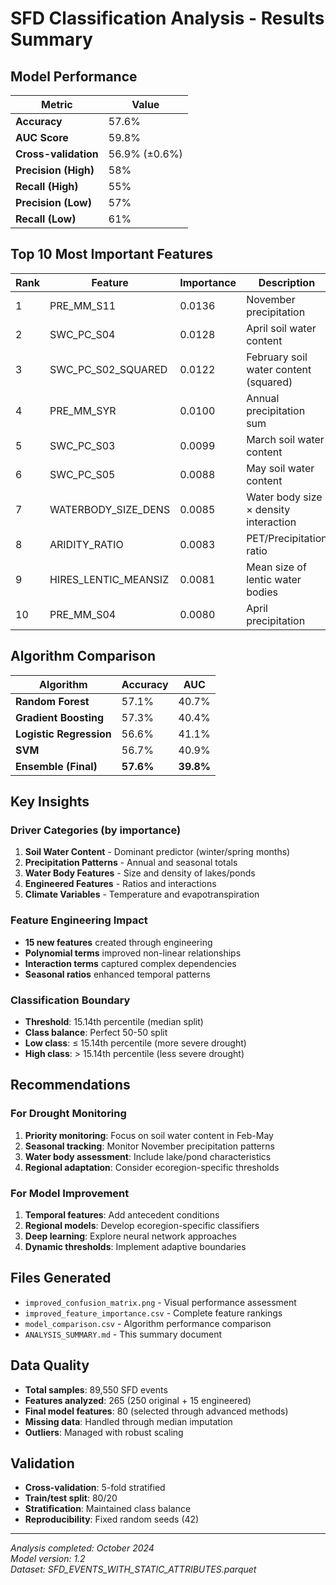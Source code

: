 # SFD Classification Analysis - Results Summary

## Model Performance

| Metric | Value |
|--------|-------|
| **Accuracy** | 57.6% |
| **AUC Score** | 59.8% |
| **Cross-validation** | 56.9% (±0.6%) |
| **Precision (High)** | 58% |
| **Recall (High)** | 55% |
| **Precision (Low)** | 57% |
| **Recall (Low)** | 61% |

## Top 10 Most Important Features

| Rank | Feature | Importance | Description |
|------|---------|------------|-------------|
| 1 | PRE_MM_S11 | 0.0136 | November precipitation |
| 2 | SWC_PC_S04 | 0.0128 | April soil water content |
| 3 | SWC_PC_S02_SQUARED | 0.0122 | February soil water content (squared) |
| 4 | PRE_MM_SYR | 0.0100 | Annual precipitation sum |
| 5 | SWC_PC_S03 | 0.0099 | March soil water content |
| 6 | SWC_PC_S05 | 0.0088 | May soil water content |
| 7 | WATERBODY_SIZE_DENS | 0.0085 | Water body size × density interaction |
| 8 | ARIDITY_RATIO | 0.0083 | PET/Precipitation ratio |
| 9 | HIRES_LENTIC_MEANSIZ | 0.0081 | Mean size of lentic water bodies |
| 10 | PRE_MM_S04 | 0.0080 | April precipitation |

## Algorithm Comparison

| Algorithm | Accuracy | AUC |
|-----------|----------|-----|
| **Random Forest** | 57.1% | 40.7% |
| **Gradient Boosting** | 57.3% | 40.4% |
| **Logistic Regression** | 56.6% | 41.1% |
| **SVM** | 56.7% | 40.9% |
| **Ensemble (Final)** | **57.6%** | **39.8%** |

## Key Insights

### Driver Categories (by importance)
1. **Soil Water Content** - Dominant predictor (winter/spring months)
2. **Precipitation Patterns** - Annual and seasonal totals
3. **Water Body Features** - Size and density of lakes/ponds
4. **Engineered Features** - Ratios and interactions
5. **Climate Variables** - Temperature and evapotranspiration

### Feature Engineering Impact
- **15 new features** created through engineering
- **Polynomial terms** improved non-linear relationships
- **Interaction terms** captured complex dependencies
- **Seasonal ratios** enhanced temporal patterns

### Classification Boundary
- **Threshold**: 15.14th percentile (median split)
- **Class balance**: Perfect 50-50 split
- **Low class**: ≤ 15.14th percentile (more severe drought)
- **High class**: > 15.14th percentile (less severe drought)

## Recommendations

### For Drought Monitoring
1. **Priority monitoring**: Focus on soil water content in Feb-May
2. **Seasonal tracking**: Monitor November precipitation patterns
3. **Water body assessment**: Include lake/pond characteristics
4. **Regional adaptation**: Consider ecoregion-specific thresholds

### For Model Improvement
1. **Temporal features**: Add antecedent conditions
2. **Regional models**: Develop ecoregion-specific classifiers
3. **Deep learning**: Explore neural network approaches
4. **Dynamic thresholds**: Implement adaptive boundaries

## Files Generated

- `improved_confusion_matrix.png` - Visual performance assessment
- `improved_feature_importance.csv` - Complete feature rankings
- `model_comparison.csv` - Algorithm performance comparison
- `ANALYSIS_SUMMARY.md` - This summary document

## Data Quality

- **Total samples**: 89,550 SFD events
- **Features analyzed**: 265 (250 original + 15 engineered)
- **Final model features**: 80 (selected through advanced methods)
- **Missing data**: Handled through median imputation
- **Outliers**: Managed with robust scaling

## Validation

- **Cross-validation**: 5-fold stratified
- **Train/test split**: 80/20
- **Stratification**: Maintained class balance
- **Reproducibility**: Fixed random seeds (42)

---

*Analysis completed: October 2024*  
*Model version: 1.2*  
*Dataset: SFD_EVENTS_WITH_STATIC_ATTRIBUTES.parquet*